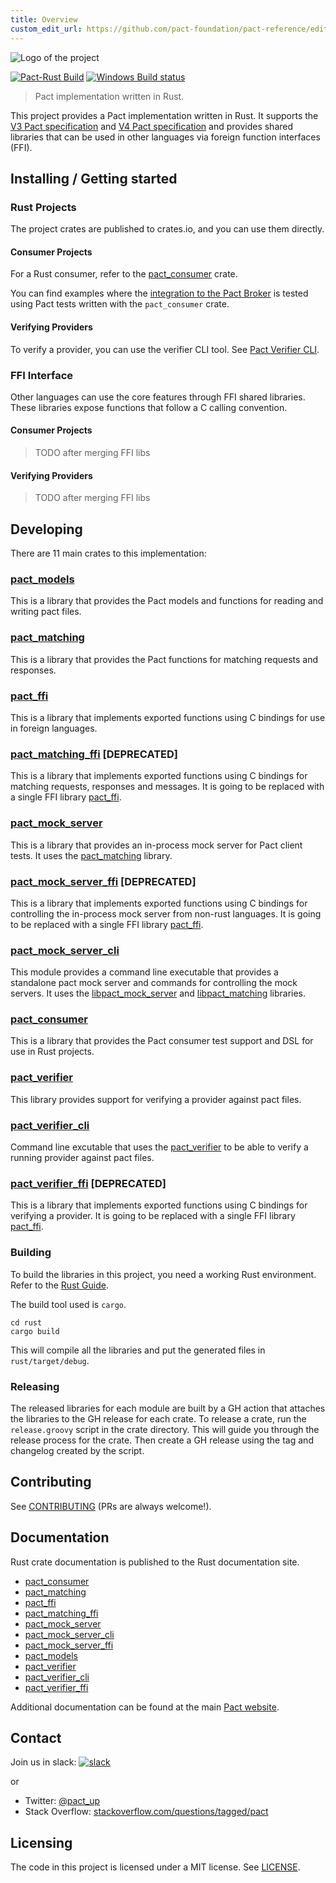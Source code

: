```yaml
---
title: Overview
custom_edit_url: https://github.com/pact-foundation/pact-reference/edit/master/rust/README.md
---
```

<!-- This file has been synced from the pact-foundation/pact-reference repository. Please do not edit it directly. The URL of the source file can be found in the custom_edit_url value above -->

![Logo of the project](https://raw.githubusercontent.com/pact-foundation/pact-reference/master/images/logo.svg)

[![Pact-Rust Build](https://github.com/pact-foundation/pact-reference/workflows/Pact-Rust%20Build/badge.svg)](https://github.com/pact-foundation/pact-reference/actions?query=workflow%3A%22Pact-Rust+Build%22)
[![Windows Build status](https://ci.appveyor.com/api/projects/status/bqlb7ny924lsu6yi?svg=true)](https://ci.appveyor.com/project/pact-foundation/pact-reference)

> Pact implementation written in Rust.

This project provides a Pact implementation written in Rust. It supports the [V3 Pact specification](https://github.com/pact-foundation/pact-specification/tree/version-3)
and [V4 Pact specification](https://github.com/pact-foundation/pact-specification/tree/version-4) and provides shared 
libraries that can be used in other languages via foreign function interfaces (FFI).

## Installing / Getting started

### Rust Projects

The project crates are published to crates.io, and you can use them directly. 

#### Consumer Projects

For a Rust consumer, refer to the [pact_consumer](/implementation_guides/rust/pact_consumer) crate.

You can find examples where the [integration to the Pact Broker](https://github.com/pact-foundation/pact-reference/blob/master/rust/pact_verifier/tests/tests.rs) is tested using 
Pact tests written with the `pact_consumer` crate.

#### Verifying Providers

To verify a provider, you can use the verifier CLI tool. See [Pact Verifier CLI](/implementation_guides/rust/pact_verifier_cli).

### FFI Interface

Other languages can use the core features through FFI shared libraries. These libraries expose functions that
follow a C calling convention.

#### Consumer Projects

> TODO after merging FFI libs

#### Verifying Providers

> TODO after merging FFI libs

## Developing

There are 11 main crates to this implementation:

### [pact_models](/implementation_guides/rust/pact_models)

This is a library that provides the Pact models and functions for reading and writing pact files.

### [pact_matching](/implementation_guides/rust/pact_matching)

This is a library that provides the Pact functions for matching requests and responses.

### [pact_ffi](/implementation_guides/rust/pact_ffi)

This is a library that implements exported functions using C bindings for use in foreign languages.

### [pact_matching_ffi](/implementation_guides/rust/pact_matching_ffi) [DEPRECATED]

This is a library that implements exported functions using C bindings for matching requests, responses and messages. 
It is going to be replaced with a single FFI library [pact_ffi](/implementation_guides/rust/pact_ffi).

### [pact_mock_server](/implementation_guides/rust/pact_mock_server)

This is a library that provides an in-process mock server for Pact client tests. It uses the [pact_matching](/implementation_guides/rust/pact_matching)
library.

### [pact_mock_server_ffi](/implementation_guides/rust/pact_mock_server_ffi) [DEPRECATED]

This is a library that implements exported functions using C bindings for controlling the in-process mock server from
non-rust languages. It is going to be replaced with a single FFI library [pact_ffi](/implementation_guides/rust/pact_ffi).

### [pact_mock_server_cli](/implementation_guides/rust/pact_mock_server_cli)

This module provides a command line executable that provides a standalone pact mock server and commands for controlling
the mock servers. It uses the [libpact_mock_server](/implementation_guides/rust/pact_mock_server) and [libpact_matching](/implementation_guides/rust/pact_matching)
libraries.

### [pact_consumer](/implementation_guides/rust/pact_consumer)

This is a library that provides the Pact consumer test support and DSL for use in Rust projects.

### [pact_verifier](/implementation_guides/rust/pact_verifier)

This library provides support for verifying a provider against pact files.

### [pact_verifier_cli](/implementation_guides/rust/pact_verifier_cli)

Command line excutable that uses the [pact_verifier](/implementation_guides/rust/pact_verifier) to be able to verify a running provider against
pact files.

### [pact_verifier_ffi](/implementation_guides/rust/pact_verifier_ffi) [DEPRECATED]

This is a library that implements exported functions using C bindings for verifying a provider.  It is going to be 
replaced with a single FFI library [pact_ffi](/implementation_guides/rust/pact_ffi).

### Building

To build the libraries in this project, you need a working Rust environment. Refer to the [Rust Guide](https://www.rust-lang.org/learn/get-started).

The build tool used is `cargo`.

```shell
cd rust
cargo build
```

This will compile all the libraries and put the generated files in `rust/target/debug`.

### Releasing

The released libraries for each module are built by a GH action that attaches the libraries to the GH release for each
crate. To release a crate, run the `release.groovy` script in the crate directory. This will guide you through the
release process for the crate. Then create a GH release using the tag and changelog created by the script.

## Contributing

See [CONTRIBUTING](https://github.com/pact-foundation/pact-reference/blob/master/CONTRIBUTING.md) (PRs are always welcome!).

## Documentation

Rust crate documentation is published to the Rust documentation site.

* [pact_consumer](https://docs.rs/pact_consumer/)
* [pact_matching](https://docs.rs/pact_matching/)
* [pact_ffi](https://docs.rs/pact_ffi/)
* [pact_matching_ffi](https://docs.rs/pact_matching_ffi/)
* [pact_mock_server](https://docs.rs/pact_mock_server/)
* [pact_mock_server_cli](https://docs.rs/pact_mock_server_cli/)
* [pact_mock_server_ffi](https://docs.rs/pact_mock_server_ffi/)
* [pact_models](https://docs.rs/pact_models/)
* [pact_verifier](https://docs.rs/pact_verifier/)
* [pact_verifier_cli](https://docs.rs/pact_verifier_cli/)
* [pact_verifier_ffi](https://docs.rs/pact_verifier_ffi/)

Additional documentation can be found at the main [Pact website](https://pact.io).

## Contact

Join us in slack: [![slack](https://slack.pact.io/badge.svg)](https://slack.pact.io)

or

- Twitter: [@pact_up](https://twitter.com/pact_up)
- Stack Overflow: [stackoverflow.com/questions/tagged/pact](https://stackoverflow.com/questions/tagged/pact)

## Licensing

The code in this project is licensed under a MIT license. See [LICENSE](https://github.com/pact-foundation/pact-reference/blob/master/LICENSE).
